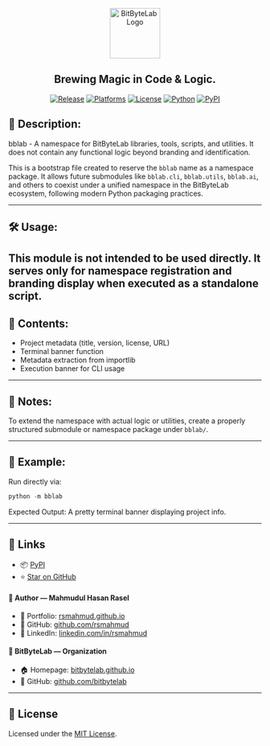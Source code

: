 
<p><div align="center">
  <img src="https://bitbytelab.github.io/assets/logos/bitbytelab.png" alt="BitByteLab Logo" height="100">

## Brewing Magic in Code & Logic.

[![Release](https://img.shields.io/github/v/tag/bitbytelab/bblab)](https://github.com/bitbytelab/bblab/tag)
[![Platforms](https://img.shields.io/badge/platform-windows%20%7C%20macOS%20%7C%20linux-blue)]()
[![License](https://img.shields.io/badge/license-MIT-blue.svg)](./LICENSE)
[![Python](https://img.shields.io/badge/Python-3.9%2B-blue.svg)](https://www.python.org/)
[![PyPI](https://img.shields.io/badge/PyPI-bblab-lightgrey.svg)](https://pypi.org/project/upwork-cli)

</div></p>

## 📌 Description:
bblab - A namespace for BitByteLab libraries, tools, scripts, and utilities. 
It does not contain any functional logic beyond branding and identification.

This is a bootstrap file created to reserve the `bblab` name as a namespace
package. It allows future submodules like `bblab.cli`, `bblab.utils`, `bblab.ai`,
and others to coexist under a unified namespace in the BitByteLab ecosystem,
following modern Python packaging practices.

---

## 🛠️ Usage:
This module is not intended to be used directly. It serves only for namespace
registration and branding display when executed as a standalone script.
---

## 📜 Contents:
- Project metadata (title, version, license, URL)
- Terminal banner function
- Metadata extraction from importlib
- Execution banner for CLI usage
---

## 📎 Notes:
To extend the namespace with actual logic or utilities, create a properly
structured submodule or namespace package under `bblab/`.

---

## 📣 Example:
Run directly via:  
```python
python -m bblab
```

Expected Output:
        A pretty terminal banner displaying project info.

---

## 🔗 Links

  - 📦 [PyPI](https://pypi.org/project/bblab)
  - ⭐ [Star on GitHub](https://github.com/bitbytelab/bblab)  


#### 👤 Author — Mahmudul Hasan Rasel
- 🧳 Portfolio: [rsmahmud.github.io](https://rsmahmud.github.io/)
- 🐙 GitHub: [github.com/rsmahmud](https://github.com/rsmahmud)
- 💼 LinkedIn: [linkedin.com/in/rsmahmud](https://www.linkedin.com/in/rsmahmud)

#### 🏢 BitByteLab — Organization
- 🏠 Homepage: [bitbytelab.github.io](https://bitbytelab.github.io/)
- 🐙 GitHub: [github.com/bitbytelab](https://github.com/bitbytelab)

---

## 📄 License

Licensed under the [MIT License](LICENSE).
